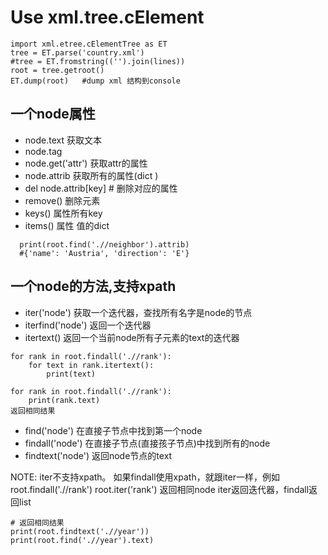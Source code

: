 # Use xml.tree.cElement
```
import xml.etree.cElementTree as ET
tree = ET.parse('country.xml')
#tree = ET.fromstring(('').join(lines))
root = tree.getroot()
ET.dump(root)   #dump xml 结构到console
```

## 一个node属性
* node.text 获取文本
* node.tag
* node.get('attr') 获取attr的属性
* node.attrib 获取所有的属性(dict )
* del node.attrib[key]   # 删除对应的属性
* remove() 删除元素
* keys() 属性所有key
* items() 属性 值的dict

```
  print(root.find('.//neighbor').attrib)
  #{'name': 'Austria', 'direction': 'E'}
```

## 一个node的方法,支持xpath
* iter('node') 获取一个迭代器，查找所有名字是node的节点
* iterfind('node') 返回一个迭代器
* itertext()  返回一个当前node所有子元素的text的迭代器

```
for rank in root.findall('.//rank'):
    for text in rank.itertext():
        print(text)

for rank in root.findall('.//rank'):
    print(rank.text)
返回相同结果
```
* find('node') 在直接子节点中找到第一个node
* findall('node') 在直接子节点(直接孩子节点)中找到所有的node
* findtext('node') 返回node节点的text

NOTE: iter不支持xpath。 如果findall使用xpath，就跟iter一样，例如
root.findall('.//rank')
root.iter('rank')
返回相同node
iter返回迭代器，findall返回list

```
# 返回相同结果
print(root.findtext('.//year'))
print(root.find('.//year').text)
```

